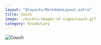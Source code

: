 ```yaml
---
layout: "@layouts/MarkdownLayout.astro"
title: Couch
image: ./assets/images-of-signs/couch.gif
category: Vocabulary
---
```


![Couch](@signs/couch.gif)
